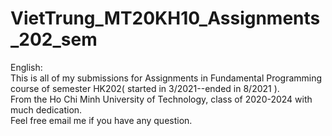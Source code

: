 # VietTrung_MT20KH10_Assignments_202_sem
English:
<br/>
This is all of my submissions for Assignments in Fundamental Programming course of semester HK202( started in 3/2021--ended in 8/2021 ). <br/>
From the Ho Chi Minh University of Technology, class of 2020-2024 with much dedication.<br/>
Feel free email me if you have any question.<br/>
<br/>
